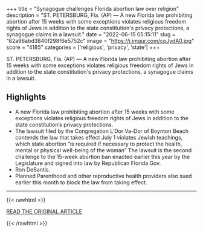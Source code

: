+++
title = "Synagogue challenges Florida abortion law over religion"
description = "ST. PETERSBURG, Fla. (AP) — A new Florida law prohibiting abortion after 15 weeks with some exceptions violates religious freedom rights of Jews in addition to the state constitution's privacy protections, a synagogue claims in a lawsuit."
date = "2022-06-15 05:15:11"
slug = "62a96abd3840f298f6e5752c"
image = "https://i.imgur.com/cpJydA0.jpg"
score = "4185"
categories = ['religious', 'privacy', 'state']
+++

ST. PETERSBURG, Fla. (AP) — A new Florida law prohibiting abortion after 15 weeks with some exceptions violates religious freedom rights of Jews in addition to the state constitution's privacy protections, a synagogue claims in a lawsuit.

## Highlights

- A new Florida law prohibiting abortion after 15 weeks with some exceptions violates religious freedom rights of Jews in addition to the state constitution’s privacy protections.
- The lawsuit filed by the Congregation L’Dor Va-Dor of Boynton Beach contends the law that takes effect July 1 violates Jewish teachings, which state abortion “is required if necessary to protect the health, mental or physical well-being of the woman” The lawsuit is the second challenge to the 15-week abortion ban enacted earlier this year by the Legislature and signed into law by Republican Florida Gov.
- Ron DeSantis.
- Planned Parenthood and other reproductive health providers also sued earlier this month to block the law from taking effect.

---

{{< rawhtml >}}
  <p class="article-category">
    <a target="_blank" href="https://apnews.com/article/abortion-health-religion-lawsuits-florida-6e115c5c1f23eff92161d136940ae91e">READ THE ORIGINAL ARTICLE</a>
  </p>
{{< /rawhtml >}}
